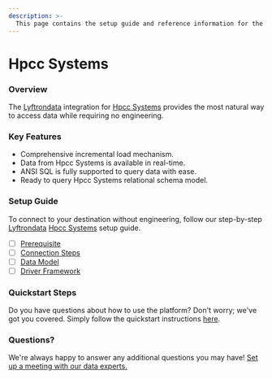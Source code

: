 ```yaml
---
description: >-
  This page contains the setup guide and reference information for the Hpcc Systems source connector.
---
```


# Hpcc Systems

### Overview

The [Lyftrondata](https://www.lyftrondata.com/) integration for [Hpcc Systems](None) provides the most natural way to access data while requiring no engineering.

### Key Features

* Comprehensive incremental load mechanism.
* Data from Hpcc Systems is available in real-time.&#x20;
* ANSI SQL is fully supported to query data with ease.
* Ready to query Hpcc Systems relational schema model.

### Setup Guide

To connect to your destination without engineering, follow our step-by-step [Lyftrondata](https://www.lyftrondata.com/)  [Hpcc Systems](None) setup guide.

* [ ] [Prerequisite](prerequisite.md)
* [ ] [Connection Steps](connection-steps.md)
* [ ] [Data Model](data-model/erd.md)
* [ ] [Driver Framework](driver-framework/)

### Quickstart Steps

Do you have questions about how to use the platform? Don't worry; we've got you covered. Simply follow the quickstart instructions [here](../README.md).

### Questions? <a href="#questions" id="questions"></a>

We're always happy to answer any additional questions you may have! [Set up a meeting with our data experts.](https://www.lyftrondata.com/book-a-meeting/)

